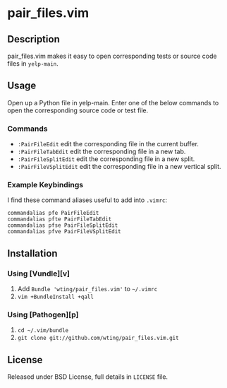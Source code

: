 # pair_files.vim

## Description

pair_files.vim makes it easy to open corresponding tests or source code files
in `yelp-main`.

## Usage

Open up a Python file in yelp-main. Enter one of the below commands to open
the corresponding source code or test file.

### Commands

- `:PairFileEdit` edit the corresponding file in the current buffer.
- `:PairFileTabEdit` edit the corresponding file in a new tab.
- `:PairFileSplitEdit` edit the corresponding file in a new split.
- `:PairFileVSplitEdit` edit the corresponding file in a new vertical split.

### Example Keybindings

I find these command aliases useful to add into `.vimrc`:

    commandalias pfe PairFileEdit
    commandalias pfte PairFileTabEdit
    commandalias pfse PairFileSplitEdit
    commandalias pfve PairFileVSplitEdit

## Installation

### Using [Vundle][v]

1. Add `Bundle 'wting/pair_files.vim'` to `~/.vimrc`
2. `vim +BundleInstall +qall`

### Using [Pathogen][p]

1. `cd ~/.vim/bundle`
2. `git clone git://github.com/wting/pair_files.vim.git`

## License

Released under BSD License, full details in `LICENSE` file.
